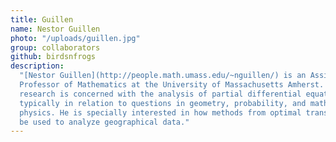 ```yaml
---
title: Guillen
name: Nestor Guillen
photo: "/uploads/guillen.jpg"
group: collaborators
github: birdsnfrogs
description:
  "[Nestor Guillen](http://people.math.umass.edu/~nguillen/) is an Assistant
  Professor of Mathematics at the University of Massachusetts Amherst. His
  research is concerned with the analysis of partial differential equations,
  typically in relation to questions in geometry, probability, and mathematical
  physics. He is specially interested in how methods from optimal transport can
  be used to analyze geographical data."
---
```

